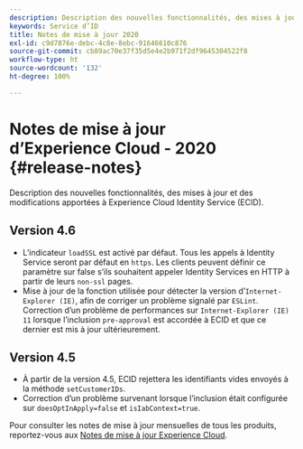 ```yaml
---
description: Description des nouvelles fonctionnalités, des mises à jour et des modifications apportées au service Experience Cloud Identity.
keywords: Service d’ID
title: Notes de mise à jour 2020
exl-id: c9d7876e-debc-4c8e-8ebc-91646610c876
source-git-commit: cb89ac70e37f35d5e4e2b971f2df9645304522f8
workflow-type: ht
source-wordcount: '132'
ht-degree: 100%

---
```


# Notes de mise à jour d’Experience Cloud - 2020 {#release-notes}

Description des nouvelles fonctionnalités, des mises à jour et des modifications apportées à Experience Cloud Identity Service (ECID).

## Version 4.6

* L’indicateur `loadSSL` est activé par défaut. Tous les appels à Identity Service seront par défaut en `https`.  Les clients peuvent définir ce paramètre sur false s’ils souhaitent appeler Identity Services en HTTP à partir de leurs `non-ssl` pages.
* Mise à jour de la fonction utilisée pour détecter la version d’`Internet-Explorer (IE)`, afin de corriger un problème signalé par `ESLint`.
Correction d’un problème de performances sur `Internet-Explorer (IE) 11` lorsque l’inclusion `pre-approval` est accordée à ECID et que ce dernier est mis à jour ultérieurement.

## Version 4.5

* À partir de la version 4.5, ECID rejettera les identifiants vides envoyés à la méthode `setCustomerIDs`.
* Correction d’un problème survenant lorsque l’inclusion était configurée sur `doesOptInApply=false` et `isIabContext=true`.

Pour consulter les notes de mise à jour mensuelles de tous les produits, reportez-vous aux [Notes de mise à jour Experience Cloud](https://experienceleague.adobe.com/docs/release-notes/experience-cloud/current.html?lang=fr).
